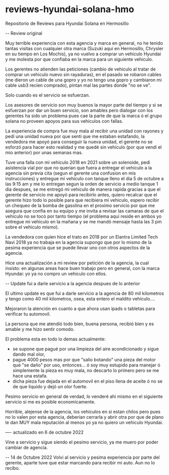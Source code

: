 # reviews-hyundai-solana-hmo
Repositorio de Reviews para Hyundai Solana en Hermosillo

-- Review original

Muy terrible experiencia con esta agencia y marca en general, no he tenido tantas visitas con cualquier otra marca (Suzuki aqui en Hermosillo, Chrysler en su tiempo en Los Mochis), ya no vuelvo a comprar un vehiculo Hyundai y me molesta por que confiaba en la marca para un siguiente vehiculo.

Los gerentes no atienden las peticiones (cambio de vehiculo al tratar de comprar un vehiculo nuevo sin rayaduras), en el pasado se robaron cables (me dieron un cable de una gopro y yo no tengo una gopro y cambiaron mi cable usb3 recien comprado), pintan mal las partes donde "no se ve".

Solo cuando es el servicio se esfuerzan.

Los asesores de servicio son muy buenos la mayor parte del tiempo y si se esfuerzan por dar un buen servicio, son amables pero dialogar con los gerentes ha sido un problema pues cae la parte de que la marca ó el grupo solana no proveen apoyos para sus vehiculos con fallas.

La experiencia de compra fue muy mala al recibir una unidad con rayones y pedí una unidad nueva por que sentí que me estaban estafando, la vendedora me apoyó para conseguir la nueva unidad, el gerente no se esforzó para hacer esto realidad y me quedé sin vehiculo (por que vendí el mio anterior) por unas semanas mas.

Tuve una falla con mi vehiculo 2018 en 2021 sobre un solenoide, pedi asistencia vial por que no querian que fuera a entregar el vehiculo a la agencia sin previa cita (segun el gerente una confusion en mis instrucciones) y entregue mi vehiculo con tanque lleno el dia 5 de octubre a las 9:15 am y me lo entregan segun la orden de servicio a medio tanque 1 dia despues, se me entregó mi vehiculo de manera rapida gracias a que el gerente de servicio me apoyó para recibirlo antes, quiero recalcar que el gerente hizo todo lo posible para que recibiera mi vehiculo, espero recibir un chequeo de la bomba de gasolina en el proximo servicio por que me asegura que confia en su equipo y me invita a revisar las camaras de que el vehiculo no se tocó por tanto tiempo (el problema aqui reside en ambos yo entregue mi vehiculo en la mañana y se me mandó mensaje hasta las 3 pm sobre el vehiculo mismo).

La vendedora con quien hice el trato en 2018 por un Elantra Limited Tech Navi 2018 ya no trabaja en la agencia supongo que por lo mismo de la pesima experiencia que se puede llevar uno con otros aspectos de la agencia.

Hice una actualización a mi review por petición de la agencia, la cual insisto: en algunas areas hace buen trabajo pero en general, con la marca Hyundai: yo ya no compro un vehiculo con ellos.

-- Update fui a darle servicio a la agencia despues de lo anterior

El ultimo update es que fui a darle servicio a la agencia de 80 mil kilometros y tengo como 40 mil kilometros, osea, esta entero el maldito vehiculo....

Mejoraron la atención en cuanto a que ahora usan ipads o tabletas para verificar tu automovil.

La persona que me atendió todo bien, buena persona, recibió bien y es amable y me hizo sentir comodo.

El problema esta en todo lo demas actualmente:
-  se supone que pagué por una limpieza del aire acondicionado y sigue dando mal olor,
- pague 4000 pesos mas por que "salio botando" una pieza del motor que "se daño" por uso, entonces... ó soy muy estupido para manejar ó simplemente la pieza es muy mala, no descarto lo primero pero se me hace una estafa.
- dicha pieza fue dejada en el automovil en el piso llena de aceite ó no se de que liquido y dejó un olor fuerte.

Pesimo servicio en general de verdad, lo venderé ahi mismo en el siguiente servicio si me es posible economicamente.

Horrible, alejense de la agencia, los vehiculos en si estan chilos pero pues no lo valen por esta agencia, deberian cerrarla y abrir otra por que de plano le dan MUY mala reputación al menos yo ya no quiero un vehiculo Hyundai.

—- actualizado en 6 de octubre 2022

Vine a servicio y sigue siendo el pesimo servicio, ya me muero por poder cambiar de agencia.

-- 14 de Octubre 2022
Volvi al servicio y pesima experiencia por parte del gerente, aparte tuve que estar marcando para recibir mi auto. Aun no lo recibo.
